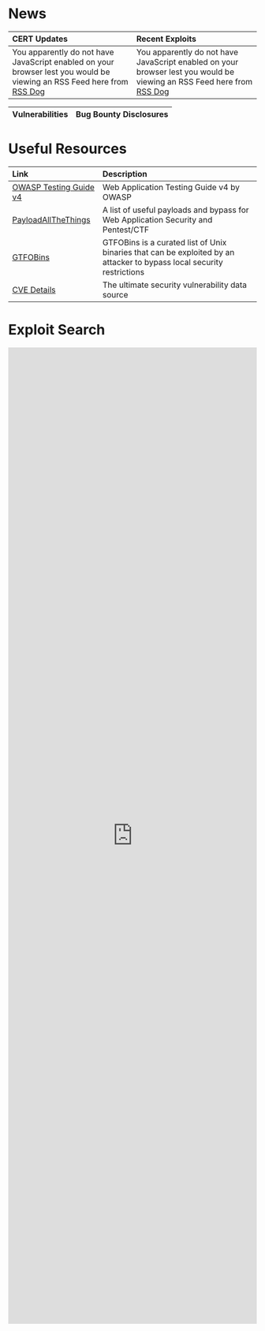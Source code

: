 <!-- TITLE: Home -->
<!-- SUBTITLE: A quick summary of Home -->

# News
| CERT Updates | Recent Exploits |
| :--- | :--- |
| <script type="text/javascript" language="javascript" src="https://www.rssdog.com/index.php?url=https%3A%2F%2Fwww.us-cert.gov%2Fncas%2Fcurrent-activity.xml&amp;mode=javascript&amp;showonly=&amp;maxitems=5&amp;showdescs=1&amp;desctrim=192&amp;descmax=0&amp;tabwidth=90%25&amp;linktarget=_blank&amp;textsize=inherit&amp;bordercol=%23d4d0c8&amp;headbgcol=%23999999&amp;headtxtcol=%23ffffff&amp;titlebgcol=%23f1eded&amp;titletxtcol=%23000000&amp;itembgcol=%23ffffff&amp;itemtxtcol=%23000000&amp;ctl=0"></script><noscript> You apparently do not have JavaScript enabled on your browser lest you would be viewing an RSS Feed here from <a href="//rssdog.com/">RSS Dog</a> </noscript> | <script type="text/javascript" language="javascript" src="https://www.rssdog.com/index.php?url=https%3A%2F%2Frss.packetstormsecurity.com%2Ffiles%2F&amp;mode=javascript&amp;showonly=&amp;maxitems=8&amp;showdescs=1&amp;desctrim=128&amp;descmax=0&amp;tabwidth=90%25&amp;linktarget=_blank&amp;textsize=inherit&amp;bordercol=%23d4d0c8&amp;headbgcol=%23999999&amp;headtxtcol=%23ffffff&amp;titlebgcol=%23f1eded&amp;titletxtcol=%23000000&amp;itembgcol=%23ffffff&amp;itemtxtcol=%23000000&amp;ctl=0"></script><noscript> You apparently do not have JavaScript enabled on your browser lest you would be viewing an RSS Feed here from <a href="//rssdog.com/">RSS Dog</a> </noscript>

| Vulnerabilities | Bug Bounty Disclosures | 
| :--- | :--- |

# Useful Resources

| Link | Description |
| :--- | :--- |
| [OWASP Testing Guide v4](https://www.owasp.org/index.php/OWASP_Testing_Guide_v4_Table_of_Contents) | Web Application Testing Guide v4 by OWASP |
| [PayloadAllTheThings](https://github.com/swisskyrepo/PayloadsAllTheThings) | A list of useful payloads and bypass for Web Application Security and Pentest/CTF |
| [GTFOBins](https://gtfobins.github.io/) | GTFOBins is a curated list of Unix binaries that can be exploited by an attacker to bypass local security restrictions |
| [CVE Details](https://www.cvedetails.com) | The ultimate security vulnerability data source |
# Exploit Search
<iframe id="200_194_express_html_inpage_0.if" src="https://sploitus.com" frameborder="0" scrolling="yes" allowfullscreen="false" style="width: 100%; height: 1980px;"></iframe>



